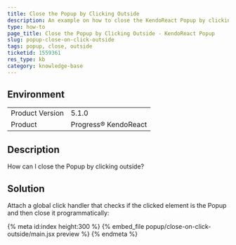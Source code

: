 ```yaml
---
title: Close the Popup by Clicking Outside
description: An example on how to close the KendoReact Popup by clicking outside.
type: how-to
page_title: Close the Popup by Clicking Outside - KendoReact Popup
slug: popup-close-on-click-outside
tags: popup, close, outside
ticketid: 1559361
res_type: kb
category: knowledge-base
---
```


## Environment

<table>
	<tbody>
		<tr>
			<td>Product Version</td>
			<td>5.1.0</td>
		</tr>
		<tr>
			<td>Product</td>
			<td>Progress® KendoReact</td>
		</tr>
	</tbody>
</table>


## Description

How can I close the Popup by clicking outside?

## Solution

Attach a global click handler that checks if the clicked element is the Popup and then  close it programmatically:

{% meta id:index height:300 %}
{% embed_file popup/close-on-click-outside/main.jsx preview %}
{% endmeta %}
